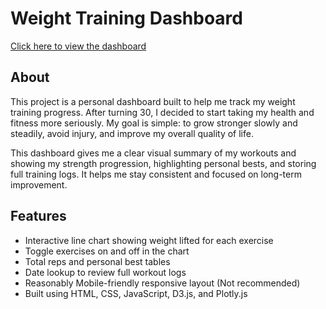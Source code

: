# Weight Training Dashboard

[Click here to view the dashboard](https://jordan-bruno.github.io/weight-training-dashboard/)

## About

This project is a personal dashboard built to help me track my weight training progress. After turning 30, I decided to start taking my health and fitness more seriously. My goal is simple: to grow stronger slowly and steadily, avoid injury, and improve my overall quality of life.

This dashboard gives me a clear visual summary of my workouts and showing my strength progression, highlighting personal bests, and storing full training logs. It helps me stay consistent and focused on long-term improvement.

## Features

- Interactive line chart showing weight lifted for each exercise
- Toggle exercises on and off in the chart
- Total reps and personal best tables
- Date lookup to review full workout logs
- Reasonably Mobile-friendly responsive layout (Not recommended)
- Built using HTML, CSS, JavaScript, D3.js, and Plotly.js
